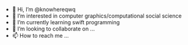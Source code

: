 - 👋 Hi, I’m @knowhereqwq
- 👀 I’m interested in computer graphics/computational social science
- 🌱 I’m currently learning swift programming
- 💞️ I’m looking to collaborate on ...
- 📫 How to reach me ...

<!---
knowhereqwq/knowhereqwq is a ✨ special ✨ repository because its `README.md` (this file) appears on your GitHub profile.
You can click the Preview link to take a look at your changes.
--->
